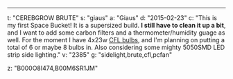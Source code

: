 ---
t: "CEREBGROW BRUTE"
s: "giaus"
a: "Giaus"
d: "2015-02-23"
c: "This is my first Space Bucket! It is a supersized build. <strong>I still have to clean it up a bit</strong>, and I want to add some carbon filters and a thermometer/humidity guage as well. For the moment I have 4x23w <a href='https://amzn.to/3jMfTYw'>CFL bulbs</a>, and I'm planning on putting a total of 6 or maybe 8 bulbs in. Also considering some mighty 5050SMD LED strip side lighting."
v: "2385"
g: "sidelight,brute,cfl,pcfan"

z: "B000O8I474,B00M6SR1JM"
